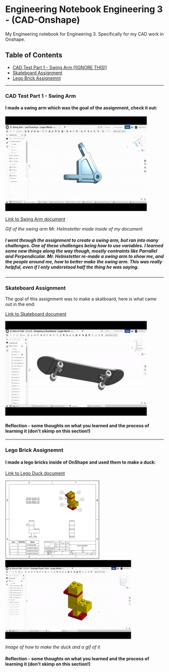 # Engineering Notebook Engineering 3 - (CAD-Onshape)
My Engineering notebook for Engineering 3. Specifically for my CAD work in Onshape.

 <!-- Make sure to use all lowercase in the blue part and don't use: #, . -->

## Table of Contents
* [CAD Test Part 1 - Swing Arm (!IGNORE THIS!)](#cad-test-part-1---swing-arm)
* [Skateboard Assignment](#skateboard-assignment)
* [Lego Brick Assignemnt](#lego-brick-assignemnt)
---
### CAD Test Part 1 - Swing Arm

#### I made a swing arm which was the goal of the assignment, check it out:  <!-- Description -->

<img src="https://github.com/Logan-Martin/Engineering-Notebook-Eng3-CAD-Onshape/blob/main/ezgif.com-gif-maker%20(1).gif" width="450" height="300"> <!-- Image/Gif of swing arm -->

[Link to Swing Arm document](https://cvilleschools.onshape.com/documents/b5b79ab498b45f4fe471e702/w/507681a1060cbef3a9ea89b7/e/74129f16e61cde58a93b0ea5) <!-- Evidence -->

*Gif of the swing arm Mr. Helmstetter made inside of my document*

##### I went through the assignment to create a swing arm, but ran into many challenges. One of these challenges being how to use variables. I learned some new things along the way though, mostly contraints like Parrallel and Perpendicular. Mr. Helmstetter re-made a swing arm to show me, and the people around me, how to better make the swing arm. This was really helpful, even if I only understood half the thing he was saying. <!-- Reflection -->
---
### Skateboard Assignment

The goal of this assignment was to make a skatboard, here is what came out in the end:

[Link to Skateboard document](https://cvilleschools.onshape.com/documents/27c1c1b586dc9e6ce3a2a4c8/w/9f16282c7dcda26a6fc0eb49/e/b9d4721dda1e12ac3c837984) <!-- Evidence -->

<img src="https://github.com/Logan-Martin/Engineering-Notebook-Eng3-CAD-Onshape/blob/main/ezgif.com-gif-maker%20(3).gif" width="450" height="300"> <!-- Image/Gif -->

#### Reflection - some thoughts on what you learned and the process of learning it (don't skimp on this section!)

---
### Lego Brick Assignemnt

#### I made a lego bricks inside of OnShape and used them to make a duck: <!-- Description -->
[Link to Lego Duck document](https://cvilleschools.onshape.com/documents/9d674e96362e6ca97c43ff79/w/88e3768b8f68da64645b8a1a/e/799fcab366cc0faddc2d6eab) <!-- Evidence -->

<img src="https://github.com/Logan-Martin/Engineering-Notebook-Eng3-CAD-Onshape/blob/main/ScreenshotOfLegoDuckDrawingSheetV1.png" width="300" height="250"> <!-- Image/Gif --><img src="https://github.com/Logan-Martin/Engineering-Notebook-Eng3-CAD-Onshape/blob/main/ezgif.com-gif-maker%20(2).gif" width="400" height="250"> <!-- Image/Gif -->

*Image of how to make the duck and a gif of it*

#### Reflection - some thoughts on what you learned and the process of learning it (don't skimp on this section!)


